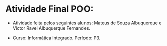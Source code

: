 # Atividade Final POO:

- Atividade feita pelos seguintes alunos: Mateus de Souza Albuquerque e Victor Ravel Albuquerque Fernandes.

- Curso: Informática Integrado. Período: P3.
